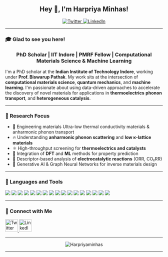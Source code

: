 <h2 align="center">Hey 👋, I'm Harpriya Minhas!</h2>

<p align="center">
  <a href="https://twitter.com/minhasharpriya">
    <img src="https://img.shields.io/badge/Twitter-%231DA1F2.svg?&style=flat&logo=twitter&logoColor=white" alt="Twitter"/>
  </a>
  <a href="https://linkedin.com/in/harpriya-minhas">
    <img src="https://img.shields.io/badge/LinkedIn-%230077B5.svg?&style=flat&logo=linkedin&logoColor=white" alt="LinkedIn"/>
  </a>
</p>

---

### 🎓 Glad to see you here!
<h3 align="center">PhD Scholar | IIT Indore | PMRF Fellow | Computational Materials Science & Machine Learning</h3>


I'm a PhD scholar at the **Indian Institute of Technology Indore**, working under **Prof. Biswarup Pathak**. My work sits at the intersection of **computational materials science**, **quantum mechanics**, and **machine learning**. I'm passionate about using data-driven approaches to accelerate the discovery of novel materials for applications in **thermoelectrics** **phonon transport**, and **heterogeneous catalysis**.

---

### 🔬 Research Focus

- 🎯 Engineering materials  Ultra-low thermal conductivity materials & anharmonic phonon transport  
- 🔥 Understanding **anharmonic phonon scattering** and **low κ-lattice materials**
- ⚛️ High-throughput screening for **thermoelectrics and catalysts**
- 🧠 Integration of **DFT** and **ML** methods for property prediction
- 🧪 Descriptor-based analysis of **electrocatalytic reactions** (ORR, CO₂RR)
- 🧬 Generative AI & Graph Neural Networks for inverse materials design  
---

### 🧠 Languages and Tools

<p align="left">
  <img src="https://img.shields.io/badge/Python-3776AB?style=flat&logo=python&logoColor=white"/>
  <img src="https://img.shields.io/badge/Bash-4EAA25?style=flat&logo=gnu-bash&logoColor=white"/>
  <img src="https://img.shields.io/badge/Linux-FCC624?style=flat&logo=linux&logoColor=black"/>
  <img src="https://img.shields.io/badge/C/C++-00599C?style=flat&logo=c&logoColor=white"/>
  <img src="https://img.shields.io/badge/VASP-blue?style=flat"/>
  <img src="https://img.shields.io/badge/Gaussian-green?style=flat"/>
  <img src="https://img.shields.io/badge/Quantum%20Espresso-35495E?style=flat"/>
  <img src="https://img.shields.io/badge/PyTorch-EE4C2C?style=flat&logo=pytorch&logoColor=white"/>
  <img src="https://img.shields.io/badge/TensorFlow-FF6F00?style=flat&logo=tensorflow&logoColor=white"/>
  <img src="https://img.shields.io/badge/Scikit--learn-F7931E?style=flat&logo=scikit-learn&logoColor=white"/>
  <img src="https://img.shields.io/badge/Phonopy-orange?style=flat"/>
  <img src="https://img.shields.io/badge/LOBSTER-lightblue?style=flat"/>
  <img src="https://img.shields.io/badge/CHGNet-purple?style=flat"/>
  <img src="https://img.shields.io/badge/MACE-blue?style=flat"/>
  <img src="https://img.shields.io/badge/MatterSim-green?style=flat"/>
  <img src="https://img.shields.io/badge/M3GNet-orange?style=flat"/>
  <img src="https://img.shields.io/badge/ALIGNN-darkgreen?style=flat"/>
</p>

---

### 📢 Connect with Me

<p align="left">
  <a href="https://twitter.com/minhasharpriya" target="blank">
    <img src="https://raw.githubusercontent.com/rahuldkjain/github-profile-readme-generator/master/src/images/icons/Social/twitter.svg" alt="Twitter" width="40" height="40"/>
  </a>
  <a href="https://linkedin.com/in/harpriya-minhas" target="blank">
    <img src="https://raw.githubusercontent.com/rahuldkjain/github-profile-readme-generator/master/src/images/icons/Social/linked-in-alt.svg" alt="LinkedIn" width="40" height="40"/>
  </a>
</p>

---
<p align="center">
  <img src="https://komarev.com/ghpvc/?username=Harpriyaminhas&label=Profile%20views&color=0e75b6&style=flat" alt="Harpriyaminhas" />
</p>

---
